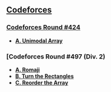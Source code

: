 ## [Codeforces](https://github.com/BlueFly2018/ACM/tree/master/Codeforces)

### [Codeforces Round #424](https://github.com/BlueFly2018/ACM/tree/master/Codeforces/Codeforces%20Round%20%23424)



- [**A. Unimodal Array**](https://github.com/BlueFly2018/ACM/blob/master/Codeforces/Codeforces%20Round%20%23424/A.%20Unimodal%20Array.md)

### [**Codeforces Round #497 (Div. 2)** 



- [**A. Romaji**](https://github.com/BlueFly2018/ACM/blob/master/Codeforces/Codeforces%20Round%20%23497%20(Div.%202)/A.%20Romaji.md)
- [**B. Turn the Rectangles** ](https://github.com/BlueFly2018/ACM/blob/master/Codeforces/Codeforces%20Round%20%23497%20(Div.%202)/B.%20Turn%20the%20Rectangles.md)
- [**C. Reorder the Array** ](https://github.com/BlueFly2018/ACM/blob/master/Codeforces/Codeforces%20Round%20%23497%20(Div.%202)/C.%20Reorder%20the%20Array.md)

